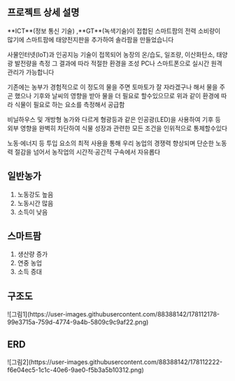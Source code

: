 <h2>프로젝트 상세 설명</h2>
**ICT**(정보 통신 기술) ,**GT**(녹색기술)이 접합된 스마트팜의 전력 소비량이 많기에 
스마트팜에 태양전지판을 추가하여 솔라팜을 만들었습니다 

사물인터넷(IoT)과 인공지능 기술이 접목되어 농장의 온/습도, 일조량, 이산화탄소,
태양광 발전량을 측정
그 결과에 따라 적절한 환경을 조성 PC나 스마트폰으로 실시간 원격 관리가 가능합니다

기존에는 농부가 경험적으로 이 정도의 물을 주면 토마토가 잘 자라겠구나 해서 물을 주곤 했으나
기후와 날씨의 영향을 받아 물을 더 필요로 할수있으므로 
위과 같이 환경에 따라 식물이 필요로 하는 요소를 측정해서 공급함

비닐하우스 및  개방형 농가와 다르게 형광등과 같은 인공광(LED)을 사용하여
기후 등 외부 영향을 완벽히 차단하여 식물 성장과 관련한 모든 조건을 인위적으로 통제할수있다

노동·에너지 등 투입 요소의 최적 사용을 통해 우리 농업의 경쟁력 향상되며
단순한 노동력 절감을 넘어서 농작업의 시간적·공간적 구속에서 자유롭다

## 일반농가

1. 노동강도 높음
2. 노동시간 많음
3. 소득이 낮음

## 스마트팜

1. 생산량 증가
2. 연중 농업
3. 소득 증대

<h2>구조도</h2>
![그림1](https://user-images.githubusercontent.com/88388142/178112178-99e3715a-759d-4774-9a4b-5809c9c9af22.png)

<h2>ERD</h2>
![그림2](https://user-images.githubusercontent.com/88388142/178112222-f6e04ec5-1c1c-40e6-9ae0-f5b3a5b10312.png)


